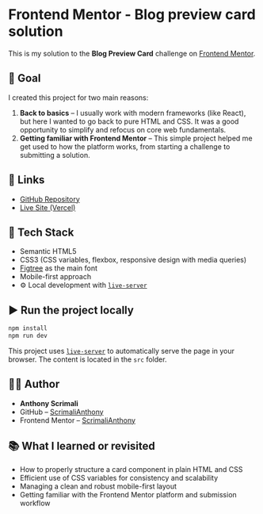 # Frontend Mentor - Blog preview card solution

This is my solution to the **Blog Preview Card** challenge on [Frontend Mentor](https://www.frontendmentor.io/challenges/blog-preview-card-ckPaj01IcS).

## 🌟 Goal

I created this project for two main reasons:

1. **Back to basics** – I usually work with modern frameworks (like React), but here I wanted to go back to pure HTML and CSS. It was a good opportunity to simplify and refocus on core web fundamentals.
2. **Getting familiar with Frontend Mentor** – This simple project helped me get used to how the platform works, from starting a challenge to submitting a solution.

## 🔗 Links

* [GitHub Repository](https://github.com/ScrimaliAnthony/fem-blog-preview-card)
* [Live Site (Vercel)](https://fem-blog-preview-card-kohl.vercel.app/)

## 🚀 Tech Stack

* Semantic HTML5
* CSS3 (CSS variables, flexbox, responsive design with media queries)
* [Figtree](https://fonts.google.com/specimen/Figtree) as the main font
* Mobile-first approach
* ⚙️ Local development with [`live-server`](https://www.npmjs.com/package/live-server)

## ▶️ Run the project locally

```bash
npm install
npm run dev
```

This project uses [`live-server`](https://www.npmjs.com/package/live-server) to automatically serve the page in your browser. The content is located in the `src` folder.

## 👨‍💼 Author

* **Anthony Scrimali**
* GitHub – [ScrimaliAnthony](https://github.com/ScrimaliAnthony)
* Frontend Mentor – [ScrimaliAnthony](https://www.frontendmentor.io/profile/ScrimaliAnthony)

## 📚 What I learned or revisited

* How to properly structure a card component in plain HTML and CSS
* Efficient use of CSS variables for consistency and scalability
* Managing a clean and robust mobile-first layout
* Getting familiar with the Frontend Mentor platform and submission workflow
